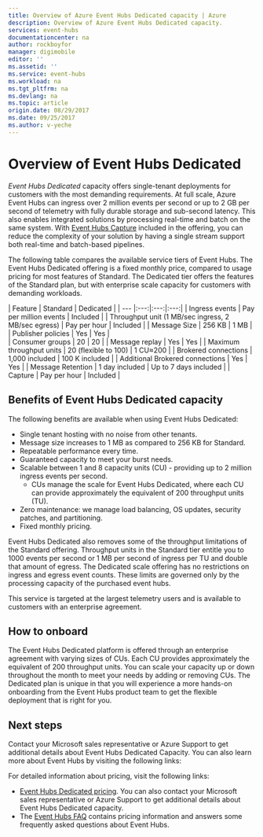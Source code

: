 ```yaml
---
title: Overview of Azure Event Hubs Dedicated capacity | Azure
description: Overview of Azure Event Hubs Dedicated capacity.
services: event-hubs
documentationcenter: na
author: rockboyfor
manager: digimobile
editor: ''
ms.assetid: ''
ms.service: event-hubs
ms.workload: na
ms.tgt_pltfrm: na
ms.devlang: na
ms.topic: article
origin.date: 08/29/2017
ms.date: 09/25/2017
ms.author: v-yeche
---
```


# Overview of Event Hubs Dedicated

*Event Hubs Dedicated* capacity offers single-tenant deployments for customers with the most demanding requirements. At full scale, Azure Event Hubs can ingress over 2 million events per second or up to 2 GB per second of telemetry with fully durable storage and sub-second latency. This also enables integrated solutions by processing real-time and batch on the same system. With [Event Hubs Capture](event-hubs-capture-overview.md) included in the offering, you can reduce the complexity of your solution by having a single stream support both real-time and batch-based pipelines.

The following table compares the available service tiers of Event Hubs. The Event Hubs Dedicated offering is a fixed monthly price, compared to usage pricing for most features of Standard. The Dedicated tier offers the features of the Standard plan, but with enterprise scale capacity for customers with demanding workloads. 

| Feature | Standard | Dedicated |
| --- |:---:|:---:|:---:|
| Ingress events | Pay per million events | Included |
| Throughput unit (1 MB/sec ingress, 2 MB/sec egress) | Pay per hour | Included |
| Message Size | 256 KB | 1 MB |
| Publisher policies | Yes | Yes |	 
| Consumer groups | 20 | 20 |
| Message replay | Yes | Yes |
| Maximum throughput units | 20 (flexible to 100)	| 1 CU≈200 |
| Brokered connections | 1,000 included | 100 K included |
| Additional Brokered connections | Yes | Yes |
| Message Retention | 1 day included | Up to 7 days included |
| Capture | Pay per hour | Included |

## Benefits of Event Hubs Dedicated capacity

The following benefits are available when using Event Hubs Dedicated:

* Single tenant hosting with no noise from other tenants.
* Message size increases to 1 MB as compared to 256 KB for Standard.
* Repeatable performance every time.
* Guaranteed capacity to meet your burst needs.
* Scalable between 1 and 8 capacity units (CU) - providing up to 2 million ingress events per second.
  * CUs manage the scale for Event Hubs Dedicated, where each CU can provide approximately the equivalent of 200 throughput units (TU).
* Zero maintenance: we manage load balancing, OS updates, security patches, and partitioning.
* Fixed monthly pricing.

Event Hubs Dedicated also removes some of the throughput limitations of the Standard offering. Throughput units in the Standard tier entitle you to 1000 events per second or 1 MB per second of ingress per TU and double that amount of egress. The Dedicated scale offering has no restrictions on ingress and egress event counts. These limits are governed only by the processing capacity of the purchased event hubs.

This service is targeted at the largest telemetry users and is available to customers with an enterprise agreement.

## How to onboard

The Event Hubs Dedicated platform is offered through an enterprise agreement with varying sizes of CUs. Each CU provides approximately the equivalent of 200 throughput units. You can scale your capacity up or down throughout the month to meet your needs by adding or removing CUs. The Dedicated plan is unique in that you will experience a more hands-on onboarding from the Event Hubs product team to get the flexible deployment that is right for you. 

## Next steps
Contact your Microsoft sales representative or Azure Support to get additional details about Event Hubs Dedicated Capacity. You can also learn more about Event Hubs by visiting the following links:

For detailed information about pricing, visit the following links:

- [Event Hubs Dedicated pricing](https://www.azure.cn/pricing/details/event-hubs/). You can also contact your Microsoft sales representative or Azure Support to get additional details about Event Hubs Dedicated capacity.
- The [Event Hubs FAQ](event-hubs-faq.md) contains pricing information and answers some frequently asked questions about Event Hubs.

<!--Update_Description: update meta properties, wording update, remove the basic column in overview of event hubs dedicated-->